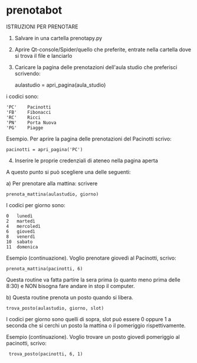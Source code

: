 # prenotabot

ISTRUZIONI PER PRENOTARE


1) Salvare in una cartella prenotapy.py


2) Aprire Qt-console/Spider/quello che preferite, entrate nella cartella dove si trova il 
   file e lanciarlo


3) Caricare la pagina delle prenotazioni dell'aula studio che preferisci scrivendo:

	aulastudio = apri_pagina(aula_studio)

  i codici sono:
	
	'PC'	Pacinotti
	'FB'	Fibonacci
	'RC'	Ricci
	'PN'	Porta Nuova
	'PG'	Piagge

  Esempio. Per aprire la pagina delle prenotazioni del Pacinotti scrivo:

	pacinotti = apri_pagina('PC') 


4) Inserire le proprie credenziali di ateneo nella pagina aperta


A questo punto si può scegliere una delle seguenti:

a) Per prenotare alla mattina: scrivere 

	prenota_mattina(aulastudio, giorno)

  I codici per giorno sono:

	0	lunedì
	2	martedì
	4	mercoledì
	6	giovedì
	8	venerdì
	10	sabato
	11	domenica

   Esempio (continuazione). Voglio prenotare giovedì al Pacinotti, scrivo:

	prenota_mattina(pacinotti, 6)

   Questa routine va fatta partire la sera prima (o quanto meno prima delle 8:30) e NON 
   bisogna fare andare in stop il computer.

b) Questa routine prenota un posto quando si libera. 

	trova_posto(aulastudio, giorno, slot)

   I codici per giorno sono quelli di sopra, slot può essere 0 oppure 1 a seconda che si 
   cerchi un posto la mattina o il pomeriggio rispettivamente.

   Esempio (continuazione). Voglio trovare un posto giovedì pomeriggio al pacinotti, scrivo:

	 trova_posto(pacinotti, 6, 1)

	
